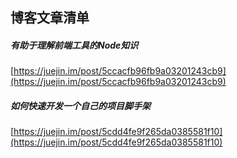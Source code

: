 ## 博客文章清单  

#####  有助于理解前端工具的Node知识  
[https://juejin.im/post/5ccacfb96fb9a03201243cb9](https://juejin.im/post/5ccacfb96fb9a03201243cb9)  


#####  如何快速开发一个自己的项目脚手架  
[https://juejin.im/post/5cdd4fe9f265da0385581f10](https://juejin.im/post/5cdd4fe9f265da0385581f10)  



